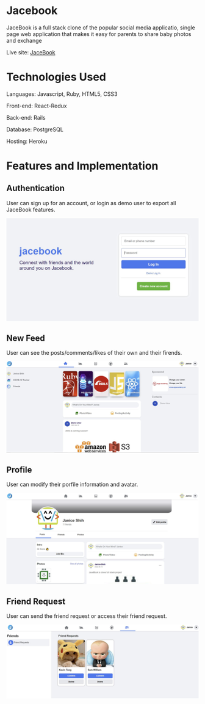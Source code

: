 # Jacebook

JaceBook is a full stack clone of the popular social media applicatio, single page web application that makes it easy for parents to share baby photos and exchange

Live site: [JaceBook](https://jacebook-app.herokuapp.com/)

# Technologies Used

Languages: Javascript, Ruby, HTML5, CSS3

Front-end: React-Redux

Back-end: Rails

Database: PostgreSQL

Hosting: Heroku

# Features and Implementation

## Authentication
User can sign up for an account, or login as demo user to export all JaceBook features.

![login](https://github.com/JaniceShih/JaceBook2.0/blob/main/app/assets/images/login.JPG)

## New Feed
User can see the posts/comments/likes of their own and their firends.

![newFeed](https://github.com/JaniceShih/JaceBook2.0/blob/main/app/assets/images/newFeed.JPG)

## Profile
User can modify their porfile information and avatar.

![profile](https://github.com/JaniceShih/JaceBook2.0/blob/main/app/assets/images/profile.JPG)

## Friend Request
User can send the friend request or access their friend request.

![friendRequest](https://github.com/JaniceShih/JaceBook2.0/blob/main/app/assets/images/friendRequest.JPG)
